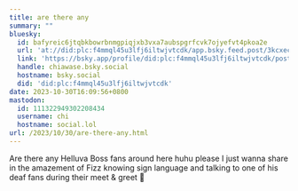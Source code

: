 ```yaml
---
title: are there any
summary: ""
bluesky:
  id: bafyreic6jtqbkbowrbnmgpiqjxb3vxa7aubspgrfcvk7ojyefvt4pkoa2e
  url: 'at://did:plc:f4mmql45u3lfj6iltwjvtcdk/app.bsky.feed.post/3kcxecdowxk25'
  link: 'https://bsky.app/profile/did:plc:f4mmql45u3lfj6iltwjvtcdk/post/3kcxecdowxk25'
  handle: chiawase.bsky.social
  hostname: bsky.social
  did: 'did:plc:f4mmql45u3lfj6iltwjvtcdk'
date: 2023-10-30T16:09:56+0800
mastodon:
  id: 111322949302208434
  username: chi
  hostname: social.lol
url: /2023/10/30/are-there-any.html
---
```


Are there any Helluva Boss fans around here huhu please I just wanna share in the amazement of Fizz knowing sign language and talking to one of his deaf fans during their meet & greet 🥹
